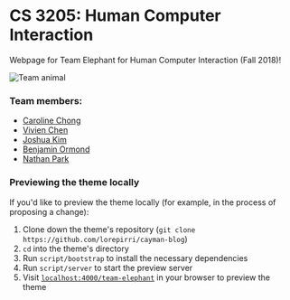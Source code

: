 # CS 3205: Human Computer Interaction

Webpage for Team Elephant for Human Computer Interaction (Fall 2018)!

![Team animal](https://raw.githubusercontent.com/jushkem/team-elephant/master/elephant.jpeg)

### Team members:
* [Caroline Chong](https://github.com/Exokaroline)
* [Vivien Chen](https://github.com/viv-chen)
* [Joshua Kim](https://github.com/jushkem)
* [Benjamin Ormond](https://github.com/bwo3db)
* [Nathan Park](https://github.com/nyp5aa)

### Previewing the theme locally

If you'd like to preview the theme locally (for example, in the process of proposing a change):

1. Clone down the theme's repository (`git clone https://github.com/lorepirri/cayman-blog`)
2. `cd` into the theme's directory
3. Run `script/bootstrap` to install the necessary dependencies
4. Run `script/server` to start the preview server
5. Visit [`localhost:4000/team-elephant`](http://localhost:4000/team-elephant) in your browser to preview the theme
